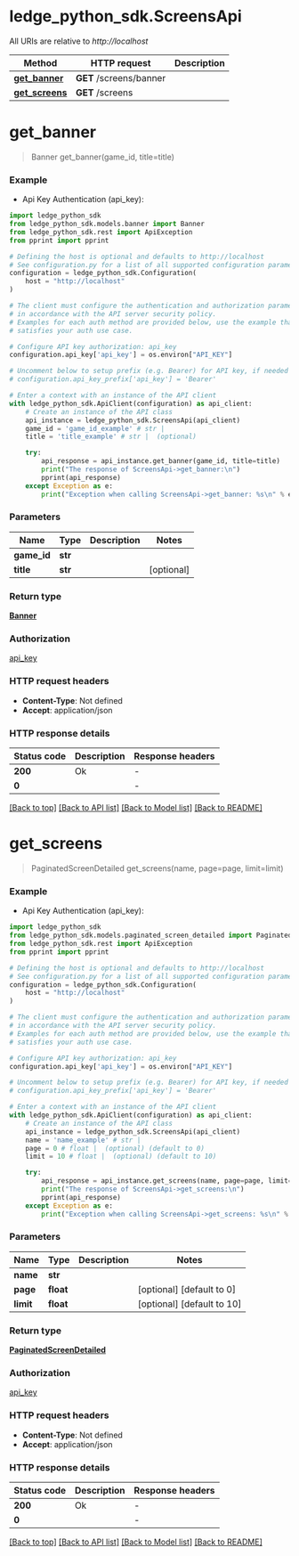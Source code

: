 # ledge_python_sdk.ScreensApi

All URIs are relative to *http://localhost*

Method | HTTP request | Description
------------- | ------------- | -------------
[**get_banner**](ScreensApi.md#get_banner) | **GET** /screens/banner | 
[**get_screens**](ScreensApi.md#get_screens) | **GET** /screens | 


# **get_banner**
> Banner get_banner(game_id, title=title)



### Example

* Api Key Authentication (api_key):

```python
import ledge_python_sdk
from ledge_python_sdk.models.banner import Banner
from ledge_python_sdk.rest import ApiException
from pprint import pprint

# Defining the host is optional and defaults to http://localhost
# See configuration.py for a list of all supported configuration parameters.
configuration = ledge_python_sdk.Configuration(
    host = "http://localhost"
)

# The client must configure the authentication and authorization parameters
# in accordance with the API server security policy.
# Examples for each auth method are provided below, use the example that
# satisfies your auth use case.

# Configure API key authorization: api_key
configuration.api_key['api_key'] = os.environ["API_KEY"]

# Uncomment below to setup prefix (e.g. Bearer) for API key, if needed
# configuration.api_key_prefix['api_key'] = 'Bearer'

# Enter a context with an instance of the API client
with ledge_python_sdk.ApiClient(configuration) as api_client:
    # Create an instance of the API class
    api_instance = ledge_python_sdk.ScreensApi(api_client)
    game_id = 'game_id_example' # str | 
    title = 'title_example' # str |  (optional)

    try:
        api_response = api_instance.get_banner(game_id, title=title)
        print("The response of ScreensApi->get_banner:\n")
        pprint(api_response)
    except Exception as e:
        print("Exception when calling ScreensApi->get_banner: %s\n" % e)
```



### Parameters


Name | Type | Description  | Notes
------------- | ------------- | ------------- | -------------
 **game_id** | **str**|  | 
 **title** | **str**|  | [optional] 

### Return type

[**Banner**](Banner.md)

### Authorization

[api_key](../README.md#api_key)

### HTTP request headers

 - **Content-Type**: Not defined
 - **Accept**: application/json

### HTTP response details

| Status code | Description | Response headers |
|-------------|-------------|------------------|
**200** | Ok |  -  |
**0** |  |  -  |

[[Back to top]](#) [[Back to API list]](../README.md#documentation-for-api-endpoints) [[Back to Model list]](../README.md#documentation-for-models) [[Back to README]](../README.md)

# **get_screens**
> PaginatedScreenDetailed get_screens(name, page=page, limit=limit)



### Example

* Api Key Authentication (api_key):

```python
import ledge_python_sdk
from ledge_python_sdk.models.paginated_screen_detailed import PaginatedScreenDetailed
from ledge_python_sdk.rest import ApiException
from pprint import pprint

# Defining the host is optional and defaults to http://localhost
# See configuration.py for a list of all supported configuration parameters.
configuration = ledge_python_sdk.Configuration(
    host = "http://localhost"
)

# The client must configure the authentication and authorization parameters
# in accordance with the API server security policy.
# Examples for each auth method are provided below, use the example that
# satisfies your auth use case.

# Configure API key authorization: api_key
configuration.api_key['api_key'] = os.environ["API_KEY"]

# Uncomment below to setup prefix (e.g. Bearer) for API key, if needed
# configuration.api_key_prefix['api_key'] = 'Bearer'

# Enter a context with an instance of the API client
with ledge_python_sdk.ApiClient(configuration) as api_client:
    # Create an instance of the API class
    api_instance = ledge_python_sdk.ScreensApi(api_client)
    name = 'name_example' # str | 
    page = 0 # float |  (optional) (default to 0)
    limit = 10 # float |  (optional) (default to 10)

    try:
        api_response = api_instance.get_screens(name, page=page, limit=limit)
        print("The response of ScreensApi->get_screens:\n")
        pprint(api_response)
    except Exception as e:
        print("Exception when calling ScreensApi->get_screens: %s\n" % e)
```



### Parameters


Name | Type | Description  | Notes
------------- | ------------- | ------------- | -------------
 **name** | **str**|  | 
 **page** | **float**|  | [optional] [default to 0]
 **limit** | **float**|  | [optional] [default to 10]

### Return type

[**PaginatedScreenDetailed**](PaginatedScreenDetailed.md)

### Authorization

[api_key](../README.md#api_key)

### HTTP request headers

 - **Content-Type**: Not defined
 - **Accept**: application/json

### HTTP response details

| Status code | Description | Response headers |
|-------------|-------------|------------------|
**200** | Ok |  -  |
**0** |  |  -  |

[[Back to top]](#) [[Back to API list]](../README.md#documentation-for-api-endpoints) [[Back to Model list]](../README.md#documentation-for-models) [[Back to README]](../README.md)

